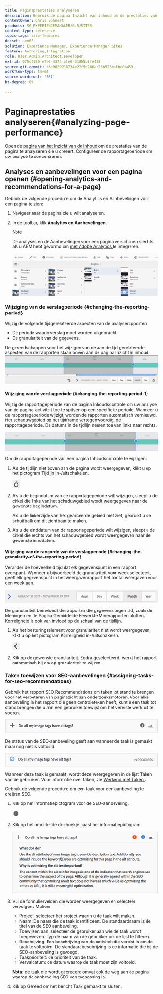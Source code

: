 ```yaml
---
title: Paginaprestaties analyseren
description: Gebruik de pagina Inzicht van inhoud om de prestaties van de pagina te analyseren die u ontwerpt
contentOwner: Chris Bohnert
products: SG_EXPERIENCEMANAGER/6.5/SITES
content-type: reference
topic-tags: site-features
docset: aem65
solution: Experience Manager, Experience Manager Sites
feature: Authoring,Integration
role: User,Admin,Architect,Developer
exl-id: 075c4150-e7e2-4374-afe0-31855bffe438
source-git-commit: c3e9029236734e22f5d266ac26b923eafbe0a459
workflow-type: tm+mt
source-wordcount: '661'
ht-degree: 0%

---
```


# Paginaprestaties analyseren{#analyzing-page-performance}

Open de [ pagina van het Inzicht van de Inhoud ](/help/sites-authoring/content-insights.md) om de prestaties van de pagina te analyseren die u creeert. Configureer de rapportageperiode om uw analyse te concentreren.

## Analyses en aanbevelingen voor een pagina openen {#opening-analytics-and-recommendations-for-a-page}

Gebruik de volgende procedure om de Analytics en Aanbevelingen voor een pagina te zien:

1. Navigeer naar de pagina die u wilt analyseren.
1. In de toolbar, klik **Analytics en Aanbevelingen**.

   >[!NOTE]
   >
   >De analyses en de Aanbevelingen voor een pagina verschijnen slechts als u AEM hebt gevormd om [ met Adobe Analytics ](/help/sites-administering/adobeanalytics-connect.md) te integreren.

   ![ scherm-shot_2019-03-05at115319 ](assets/screen-shot_2019-03-05at115319.png)

### Wijziging van de verslagperiode {#changing-the-reporting-period}

Wijzig de volgende tijdgerelateerde aspecten van de analyserapporten:

* De periode waarin verslag moet worden uitgebracht.
* De granulariteit van de gegevens.

De gereedschappen voor het wijzigen van de aan de tijd gerelateerde aspecten van de rapporten staan boven aan de pagina Inzicht in inhoud. ![ chlimage_1-126 ](assets/chlimage_1-126.png)

#### Wijziging van de verslagperiode {#changing-the-reporting-period-1}

Wijzig de rapportageperiode van de pagina Inhoudscontrole om uw analyse van de pagina-activiteit toe te spitsen op een specifieke periode. Wanneer u de rapportageperiode wijzigt, worden de rapporten automatisch vernieuwd. Het schaduwgebied op het tijdframe vertegenwoordigt de rapportageperiode. De datums in de tijdlijn nemen toe van links naar rechts.

![ chlimage_1-127 ](assets/chlimage_1-127.png)

Om de rapportageperiode van een pagina Inhoudscontrole te wijzigen:

1. Als de tijdlijn niet boven aan de pagina wordt weergegeven, klikt u op het pictogram Tijdlijn in-/uitschakelen.

   ![ Tijdskader van de knevel ](do-not-localize/chlimage_1-22.png)

1. Als u de begindatum van de rapportageperiode wilt wijzigen, sleept u de cirkel die links van het schaduwgebied wordt weergegeven naar de gewenste begindatum.

   Als u de linkerzijde van het gearceerde gebied niet ziet, gebruikt u de schuifbalk om dit zichtbaar te maken.

1. Als u de einddatum van de rapportageperiode wilt wijzigen, sleept u de cirkel die rechts van het schaduwgebied wordt weergegeven naar de gewenste einddatum.

#### Wijziging van de rangorde van de verslagperiode {#changing-the-granularity-of-the-reporting-period}

Verander de hoeveelheid tijd dat elk gegevenspunt in een rapport overspant. Wanneer u bijvoorbeeld de granulariteit voor week selecteert, geeft elk gegevenspunt in het weergavenrapport het aantal weergaven voor een week aan.

![ screen_shot_2017-11-29at141001 ](assets/screen_shot_2017-11-29at141001.png)

De granulariteit beïnvloedt de rapporten die gegevens tegen tijd, zoals de Meningen en de Pagina Gemiddelde Bewerkte Minerapporten plotten. Korreligheid is ook van invloed op de schaal van de tijdlijn.

1. Als het besturingselement voor granulariteit niet wordt weergegeven, klikt u op het pictogram Korreligheid in-/uitschakelen.

   ![ chlimage_1-128 ](assets/chlimage_1-128.png)

1. Klik op de gewenste granulariteit. Zodra geselecteerd, werkt het rapport automatisch bij om op granulariteit te wijzen.

### Taken toewijzen voor SEO-aanbevelingen {#assigning-tasks-for-seo-recommendations}

Gebruik het rapport SEO Recommendations om taken tot stand te brengen voor het verbeteren van paginazicht aan onderzoeksmotoren. Voor elke aanbeveling in het rapport die geen controleteken heeft, kunt u een taak tot stand brengen die u aan een gebruiker toewijst om het vereiste werk uit te voeren.

![ chlimage_1-129 ](assets/chlimage_1-129.png)

De status van de SEO-aanbeveling geeft aan wanneer de taak is gemaakt maar nog niet is voltooid.

![ chlimage_1-130 ](assets/chlimage_1-130.png)

Wanneer deze taak is gemaakt, wordt deze weergegeven in de lijst Taken van de gebruiker. Voor informatie over taken, zie [ Werkend met Taken ](/help/sites-authoring/task-content.md).

Gebruik de volgende procedure om een taak voor een aanbeveling te creëren SEO.

1. Klik op het informatiepictogram voor de SEO-aanbeveling.

   ![ pictogram van de Informatie ](do-not-localize/chlimage_1-23.png)

1. Klik op het omcirkelde driehoekje naast het informatiepictogram.

   ![ chlimage_1-131 ](assets/chlimage_1-131.png)

1. Vul de formuliervelden die worden weergegeven en selecteer vervolgens Maken:

   * Project: selecteer het project waarin u de taak wilt maken.
   * Naam: De naam die de taak identificeert. De standaardnaam is de titel van de SEO aanbeveling.
   * Toewijzen aan: selecteer de gebruiker aan wie de taak wordt toegewezen. Typ de naam van de gebruiker om de lijst te filteren.
   * Beschrijving: Een beschrijving van de activiteit die vereist is om de taak te voltooien. De standaardbeschrijving is de informatie die bij de SEO-aanbeveling is gevoegd.
   * Taakprioriteit: de prioriteit van de taak.
   * Vervaldatum: de datum waarop de taak moet zijn voltooid.

   **Nota:** de taak die wordt gecreeerd omvat ook de weg aan de pagina waarop de aanbeveling SEO van toepassing is.

1. Klik op Gereed om het bericht Taak gemaakt te sluiten.
